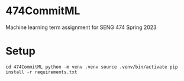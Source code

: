 # 474CommitML
Machine learning term assignment for SENG 474 Spring 2023

# Setup
`cd 474CommitML
python -m venv .venv
source .venv/bin/activate
pip install -r requirements.txt`
